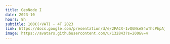 ```yaml
---
title: GeoNode I
date: 2023-10
hours: 8h
subtitle: 100€(+VAT) - 4T 2023
link: https://docs.google.com/presentation/d/e/2PACX-1vQGNse84wThcPhpAj6byLVFpuXQ_bzH8m67pSALic0KH3dhgv13kwJ3DyDTZFGwbrTk_8utCJhZL5nQ/pub?start=true&loop=false&delayms=3000
image: https://avatars.githubusercontent.com/u/132843?s=200&v=4
---
```


